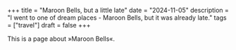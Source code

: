 +++
title = "Maroon Bells, but a little late"
date = "2024-11-05"
description = "I went to one of dream places - Maroon Bells, but it was already late."
tags = ["travel"]
draft = false
+++

This is a page about »Maroon Bells«.
